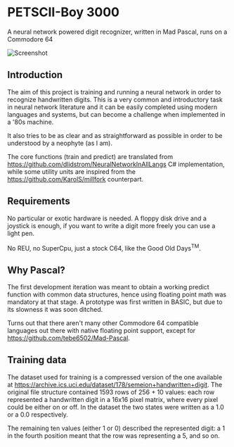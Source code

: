# PETSCII-Boy 3000

A neural network powered digit recognizer, written in Mad Pascal, runs on a Commodore 64

![Screenshot](https://github.com/user-attachments/assets/f23929d9-49ab-4de1-a8b4-bb5a7a51d05f)

## Introduction

The aim of this project is training and running a neural network in order to recognize handwritten digits. This is a very common and introductory task in neural network literature and it can be easily completed using modern languages and systems, but can become a challenge when implemented in a '80s machine.

It also tries to be as clear and as straightforward as possible in order to be understood by a neophyte (as I am).

The core functions (train and predict) are translated from https://github.com/dlidstrom/NeuralNetworkInAllLangs C# implementation, while some utility units are inspired from the https://github.com/KarolS/millfork counterpart.

## Requirements

No particular or exotic hardware is needed. A floppy disk drive and a joystick is enough, if you want to write a digit more freely you can use a light pen.

No REU, no SuperCpu, just a stock C64, like the Good Old Days<sup>TM</sup>.

## Why Pascal?

The first development iteration was meant to obtain a working predict function with common data structures, hence using floating point math was mandatory at that stage. A prototype was first written in BASIC, but due to its slowness it was soon ditched.

Turns out that there aren't many other Commodore 64 compatible languages out there with native floating point support, except for https://github.com/tebe6502/Mad-Pascal.

## Training data

The dataset used for training is a compressed version of the one available at https://archive.ics.uci.edu/dataset/178/semeion+handwritten+digit. The original file structure contained 1593 rows of 256 + 10 values: each row represented a handwritten digit in a 16x16 pixel matrix, where every pixel could be either on or off. In the dataset the two states were written as a 1.0 or a 0.0 respectively.

The remaining ten values (either 1 or 0) described the represented digit: a 1 in the fourth position meant that the row was representing a 5, and so on.
